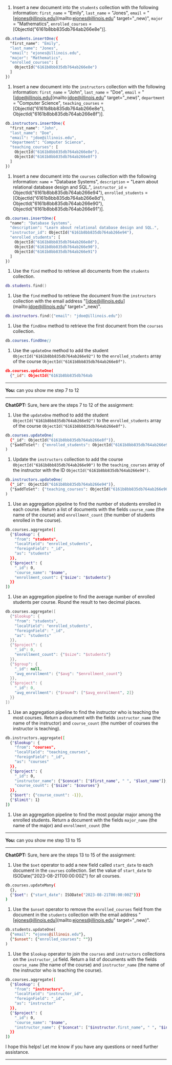 1. Insert a new document into the `students` collection with the following information: `first_name` = "Emily", `last_name` = "Jones", `email` = "[ejones@illinois.edu](mailto:ejones@illinois.edu" target="_new)", `major` = "Mathematics", `enrolled_courses` = [ObjectId("6161b8bb835db764ab266e8e")].
```css
db.students.insertOne({
  "first_name": "Emily",
  "last_name": "Jones",
  "email": "ejones@illinois.edu",
  "major": "Mathematics",
  "enrolled_courses": [
    ObjectId("6161b8bb835db764ab266e8e")
  ]
})

```
1. Insert a new document into the `instructors` collection with the following information: `first_name` = "John", `last_name` = "Doe", `email` = "[jdoe@illinois.edu](mailto:jdoe@illinois.edu" target="_new)", `department` = "Computer Science", `teaching_courses` = [ObjectId("6161b8bb835db764ab266e8e"), ObjectId("6161b8bb835db764ab266e8f")].
```css
db.instructors.insertOne({
  "first_name": "John",
  "last_name": "Doe",
  "email": "jdoe@illinois.edu",
  "department": "Computer Science",
  "teaching_courses": [
    ObjectId("6161b8bb835db764ab266e8e"),
    ObjectId("6161b8bb835db764ab266e8f")
  ]
})

```
1. Insert a new document into the `courses` collection with the following information: `name` = "Database Systems", `description` = "Learn about relational database design and SQL.", `instructor_id` = ObjectId("6161b8bb835db764ab266e94"), `enrolled_students` = [ObjectId("6161b8bb835db764ab266e8d"), ObjectId("6161b8bb835db764ab266e90"), ObjectId("6161b8bb835db764ab266e91")].
```css
db.courses.insertOne({
  "name": "Database Systems",
  "description": "Learn about relational database design and SQL.",
  "instructor_id": ObjectId("6161b8bb835db764ab266e94"),
  "enrolled_students": [
    ObjectId("6161b8bb835db764ab266e8d"),
    ObjectId("6161b8bb835db764ab266e90"),
    ObjectId("6161b8bb835db764ab266e91")
  ]
})

```
1. Use the `find` method to retrieve all documents from the `students` collection.
```lua
db.students.find()

```
1. Use the `find` method to retrieve the document from the `instructors` collection with the email address "[jdoe@illinois.edu](mailto:jdoe@illinois.edu" target="_new)".
```lua
db.instructors.find({"email": "jdoe@illinois.edu"})

```
1. Use the `findOne` method to retrieve the first document from the `courses` collection.
```scss
db.courses.findOne()

```
1. Use the `updateOne` method to add the student `ObjectId("6161b8bb835db764ab266e92")` to the `enrolled_students` array of the course `ObjectId("6161b8bb835db764ab266e8f")`.
```json
db.courses.updateOne(
  {"_id": ObjectId("6161b8bb835db764ab

```


 --------
**You:**
can you show me step 7 to 12

 --------
**ChatGPT:**
Sure, here are the steps 7 to 12 of the assignment:
1. Use the `updateOne` method to add the student `ObjectId("6161b8bb835db764ab266e92")` to the `enrolled_students` array of the course `ObjectId("6161b8bb835db764ab266e8f")`.
```css
db.courses.updateOne(
  {"_id": ObjectId("6161b8bb835db764ab266e8f")},
  {"$addToSet": {"enrolled_students": ObjectId("6161b8bb835db764ab266e92")}}
)

```
1. Update the `instructors` collection to add the course `ObjectId("6161b8bb835db764ab266e90")` to the `teaching_courses` array of the instructor with the ID `ObjectId("6161b8bb835db764ab266e94")`.
```css
db.instructors.updateOne(
  {"_id": ObjectId("6161b8bb835db764ab266e94")},
  {"$addToSet": {"teaching_courses": ObjectId("6161b8bb835db764ab266e90")}}
)

```
1. Use an aggregation pipeline to find the number of students enrolled in each course. Return a list of documents with the fields `course_name` (the name of the course) and `enrollment_count` (the number of students enrolled in the course).
```bash
db.courses.aggregate([
  {"$lookup": {
    "from": "students",
    "localField": "enrolled_students",
    "foreignField": "_id",
    "as": "students"
  }},
  {"$project": {
    "_id": 0,
    "course_name": "$name",
    "enrollment_count": {"$size": "$students"}
  }}
])

```
1. Use an aggregation pipeline to find the average number of enrolled students per course. Round the result to two decimal places.
```kotlin
db.courses.aggregate([
  {"$lookup": {
    "from": "students",
    "localField": "enrolled_students",
    "foreignField": "_id",
    "as": "students"
  }},
  {"$project": {
    "_id": 0,
    "enrollment_count": {"$size": "$students"}
  }},
  {"$group": {
    "_id": null,
    "avg_enrollment": {"$avg": "$enrollment_count"}
  }},
  {"$project": {
    "_id": 0,
    "avg_enrollment": {"$round": ["$avg_enrollment", 2]}
  }}
])

```
1. Use an aggregation pipeline to find the instructor who is teaching the most courses. Return a document with the fields `instructor_name` (the name of the instructor) and `course_count` (the number of courses the instructor is teaching).
```bash
db.instructors.aggregate([
  {"$lookup": {
    "from": "courses",
    "localField": "teaching_courses",
    "foreignField": "_id",
    "as": "courses"
  }},
  {"$project": {
    "_id": 0,
    "instructor_name": {"$concat": ["$first_name", " ", "$last_name"]},
    "course_count": {"$size": "$courses"}
  }},
  {"$sort": {"course_count": -1}},
  {"$limit": 1}
])

```
1. Use an aggregation pipeline to find the most popular major among the enrolled students. Return a document with the fields `major_name` (the name of the major) and `enrollment_count` (the


 --------
**You:**
can you show me step 13 to 15

 --------
**ChatGPT:**
Sure, here are the steps 13 to 15 of the assignment:
1. Use the `$set` operator to add a new field called `start_date` to each document in the `courses` collection. Set the value of `start_date` to ISODate("2023-08-21T00:00:00Z") for all courses.
```bash
db.courses.updateMany(
  {},
  {"$set": {"start_date": ISODate("2023-08-21T00:00:00Z")}}
)

```
1. Use the `$unset` operator to remove the `enrolled_courses` field from the document in the `students` collection with the email address "[ejones@illinois.edu](mailto:ejones@illinois.edu" target="_new)".
```perl
db.students.updateOne(
  {"email": "ejones@illinois.edu"},
  {"$unset": {"enrolled_courses": ""}}
)

```
1. Use the `$lookup` operator to join the `courses` and `instructors` collections on the `instructor_id` field. Return a list of documents with the fields `course_name` (the name of the course) and `instructor_name` (the name of the instructor who is teaching the course).
```bash
db.courses.aggregate([
  {"$lookup": {
    "from": "instructors",
    "localField": "instructor_id",
    "foreignField": "_id",
    "as": "instructor"
  }},
  {"$project": {
    "_id": 0,
    "course_name": "$name",
    "instructor_name": {"$concat": ["$instructor.first_name", " ", "$instructor.last_name"]}
  }}
])

```
I hope this helps! Let me know if you have any questions or need further assistance.


 --------
